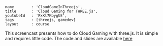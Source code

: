 ```
name		: 'CloudGameInThreejs',
title		: 'Cloud Gaming for THREE.js',
youtubeId	: 'PxKl7KbygUE',
tags		: [threejs, gamedev]
layout		: course
```

This screencast presents how to do Cloud Gaming with three.js.
It is simple and requires little code.
The code and slides are available [here](https://github.com/jeromeetienne/threex.cloudgaming)

